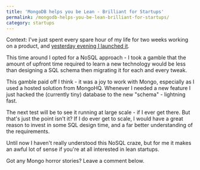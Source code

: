 ```yaml
---
title: 'MongoDB helps you be Lean - Brilliant for Startups'
permalink: /mongodb-helps-you-be-lean-brilliant-for-startups/
category: startups
---
```

Context: I've just spent every spare hour of my life for two weeks working on a product, and <a href="http://secure.minutemate.co.uk/minutes-and-data-usage-alerts/" target="_blank">yesterday evening I launched it</a>.

This time around I opted for a NoSQL approach - I took a gamble that the amount of upfront time required to learn a new technology would be less than designing a SQL schema then migrating it for each and every tweak.

This gamble paid off I think - it was a joy to work with Mongo, especially as I used a hosted solution from MongoHQ. Whenever I needed a new feature I just hacked the (currently tiny) database to the new "schema" - lightning fast.

The next test will be to see it running at large scale - if I ever get there. But that's just the point isn't it? If I do ever get to scale, I would have a great reason to invest in some SQL design time, and a far better understanding of the requirements.

Until now I haven't really understood this NoSQL craze, but for me it makes an awful lot of sense if you're at all interested in lean startups.

Got any Mongo horror stories? Leave a comment below.